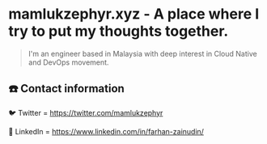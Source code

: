 # mamlukzephyr.xyz - A place where I try to put my thoughts together.

> I'm an engineer based in Malaysia  with deep interest in Cloud Native and DevOps movement.

## ☎️ Contact information

🐦 Twitter = https://twitter.com/mamlukzephyr

🔗 LinkedIn = https://www.linkedin.com/in/farhan-zainudin/

